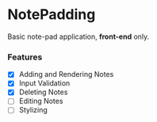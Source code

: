 # NotePadding
Basic note-pad application, **front-end** only. 

### Features
- [X] Adding and Rendering Notes
- [X] Input Validation
- [X] Deleting Notes
- [ ] Editing Notes
- [ ] Stylizing
